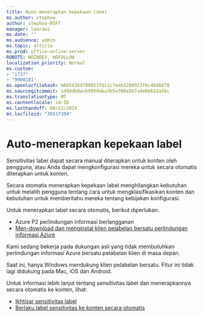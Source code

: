 ```yaml
---
title: Auto-menerapkan kepekaan label
ms.author: stephow
author: stephow-MSFT
manager: laurawi
ms.date: ''
ms.audience: admin
ms.topic: article
ms.prod: office-online-server
ROBOTS: NOINDEX, NOFOLLOW
localization_priority: Normal
ms.custom:
- "1737"
- "9000181"
ms.openlocfilehash: b095426d780033f6c1c7eeb320d923f6c484b078
ms.sourcegitcommit: 1d98db8acb9959aba3b5e308a567ade6b62da56c
ms.translationtype: MT
ms.contentlocale: id-ID
ms.lasthandoff: 08/22/2019
ms.locfileid: "36517394"
---
```

# <a name="auto-apply-sensitivity-labels"></a>Auto-menerapkan kepekaan label

Sensitivitas label dapat secara manual diterapkan untuk konten oleh pengguna, atau Anda dapat mengkonfigurasi mereka untuk secara otomatis diterapkan untuk konten.

Secara otomatis menerapkan kepekaan label menghilangkan kebutuhan untuk melatih pengguna tentang cara untuk mengklasifikasikan konten dan kebutuhan untuk memberitahu mereka tentang kebijakan konfigurasi.

Untuk menerapkan label secara otomatis, berikut diperlukan:

- Azure P2 perlindungan informasi berlangganan
- [Men-download dan menginstal klien pelabelan bersatu perlindungan informasi Azure](https://docs.microsoft.com/azure/information-protection/rms-client/install-unifiedlabelingclient-app)

Kami sedang bekerja pada dukungan asli yang tidak membutuhkan perlindungan informasi Azure bersatu pelabelan klien di masa depan.

Saat ini, hanya Windows mendukung klien pelabelan bersatu.  Fitur ini tidak lagi didukung pada Mac, iOS dan Android.

Untuk informasi lebih lanjut tentang sensitivitas label dan menerapkannya secara otomatis ke konten, lihat:

- [Ikhtisar sensitivitas label](https://docs.microsoft.com/office365/securitycompliance/sensitivity-labels)
- [Berlaku label sensitivitas ke konten secara otomatis](https://docs.microsoft.com/office365/securitycompliance/apply_sensitivity_label_automatically)